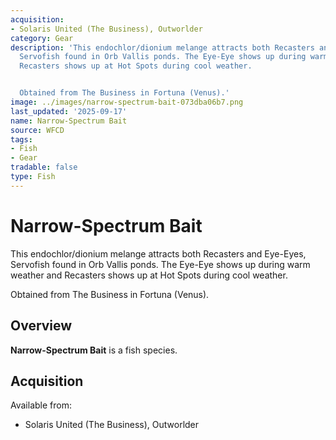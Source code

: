 ```yaml
---
acquisition:
- Solaris United (The Business), Outworlder
category: Gear
description: 'This endochlor/dionium melange attracts both Recasters and Eye-Eyes,
  Servofish found in Orb Vallis ponds. The Eye-Eye shows up during warm weather and
  Recasters shows up at Hot Spots during cool weather.


  Obtained from The Business in Fortuna (Venus).'
image: ../images/narrow-spectrum-bait-073dba06b7.png
last_updated: '2025-09-17'
name: Narrow-Spectrum Bait
source: WFCD
tags:
- Fish
- Gear
tradable: false
type: Fish
---
```


# Narrow-Spectrum Bait

This endochlor/dionium melange attracts both Recasters and Eye-Eyes, Servofish found in Orb Vallis ponds. The Eye-Eye shows up during warm weather and Recasters shows up at Hot Spots during cool weather.

Obtained from The Business in Fortuna (Venus).

## Overview

**Narrow-Spectrum Bait** is a fish species.

## Acquisition

Available from:
- Solaris United (The Business), Outworlder

